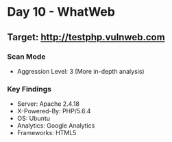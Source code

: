# Day 10 - WhatWeb

## Target: http://testphp.vulnweb.com

### Scan Mode
- Aggression Level: 3 (More in-depth analysis)

### Key Findings
- Server: Apache 2.4.18
- X-Powered-By: PHP/5.6.4
- OS: Ubuntu
- Analytics: Google Analytics
- Frameworks: HTML5
